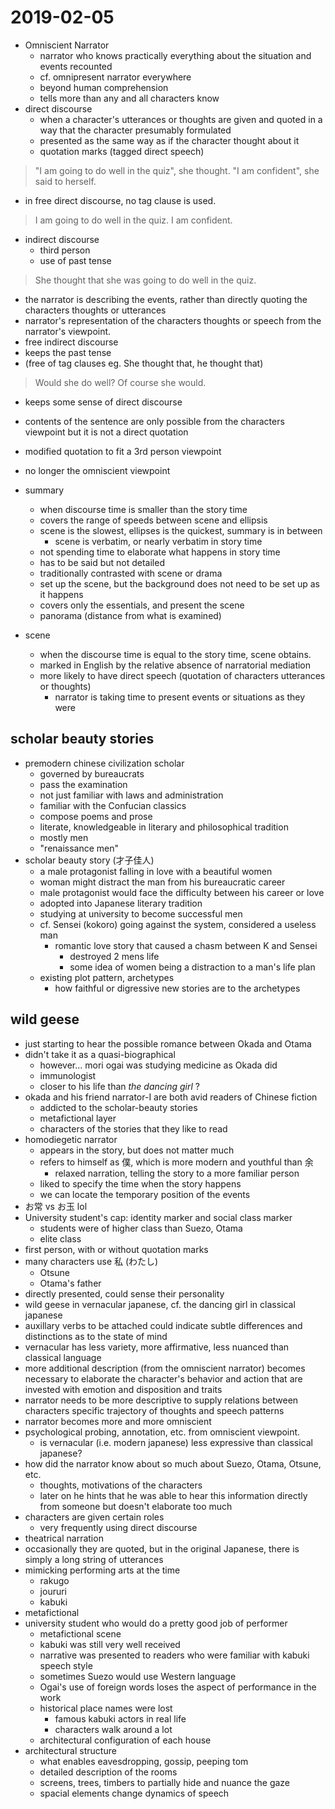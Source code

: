 # 2019-02-05

* Omniscient Narrator
  * narrator who knows practically everything about the situation and events recounted
  * cf. omnipresent narrator everywhere
  * beyond human comprehension
  * tells more than any and all characters know
* direct discourse
  * when a character's utterances or thoughts are given and quoted in a way that the character presumably formulated
  * presented as the same way as if the character thought about it
  * quotation marks (tagged direct speech)
> "I am going to do well in the quiz", she thought. "I am confident", she said to herself.
  * in free direct discourse, no tag clause is used.

> I am going to do well in the quiz. I am confident.

* indirect discourse
  * third person
  * use of past tense
> She thought that she was going to do well in the quiz.
  * the narrator is describing the events, rather than directly quoting the characters thoughts or utterances
  * narrator's representation of the characters thoughts or speech from the narrator's viewpoint.
  * free indirect discourse
  * keeps the past tense 
  * (free of tag clauses eg. She thought that, he thought that)
> Would she do well? Of course she would.
  * keeps some sense of direct discourse
  * contents of the sentence are only possible from the characters viewpoint but it is not a direct quotation
  * modified quotation to fit a 3rd person viewpoint
  * no longer the omniscient viewpoint

* summary
  * when discourse time is smaller than the story time
  * covers the range of speeds between scene and ellipsis
  * scene is the slowest, ellipses is the quickest, summary is in between
    * scene is verbatim, or nearly verbatim in story time
  * not spending time to elaborate what happens in story time
  * has to be said but not detailed
  * traditionally contrasted with scene or drama
  * set up the scene, but the background does not need to be set up as it happens
  * covers only the essentials, and present the scene
  * panorama (distance from what is examined)

* scene
  * when the discourse time is equal to the story time, scene obtains.
  * marked in English by the relative absence of narratorial mediation
  * more likely to have direct speech (quotation of characters utterances or thoughts)
    * narrator is taking time to present events or situations as they were


## scholar beauty stories

* premodern chinese civilization scholar
  * governed by bureaucrats
  * pass the examination
  * not just familiar with laws and administration
  * familiar with the Confucian classics
  * compose poems and prose
  * literate, knowledgeable in literary and philosophical tradition
  * mostly men
  * "renaissance men"
* scholar beauty story (才子佳人)
  * a male protagonist falling in love with a beautiful women
  * woman might distract the man from his bureaucratic career
  * male protagonist would face the difficulty between his career or love
  * adopted into Japanese literary tradition
  * studying at university to become successful men
  * cf. Sensei (kokoro) going against the system, considered a useless man
    * romantic love story that caused a chasm between K and Sensei
      * destroyed 2 mens life
      * some idea of women being a distraction to a man's life plan
  * existing plot pattern, archetypes
    * how faithful or digressive new stories are to the archetypes


## wild geese
  * just starting to hear the possible romance between Okada and Otama
  * didn't take it as a quasi-biographical
    * however... mori ogai was studying medicine as Okada did
    * immunologist
    * closer to his life than *the dancing girl* ?
  * okada and his friend narrator-I are both avid readers of Chinese fiction
    * addicted to the scholar-beauty stories
    * metafictional layer
    * characters of the stories that they like to read
  * homodiegetic narrator  
    * appears in the story, but does not matter much
    * refers to himself as 僕, which is more modern and youthful than 余
      * relaxed narration, telling the story to a more familiar person
    * liked to specify the time when the story happens
    * we can locate the temporary position of the events
  * お常 vs お玉 lol
  * University student's cap: identity marker and social class marker
    * students were of higher class than Suezo, Otama
    * elite class
  * first person, with or without quotation marks
  * many characters use 私 (わたし)
    * Otsune
    * Otama's father
  * directly presented, could sense their personality
  * wild geese in vernacular japanese, cf. the dancing girl in classical japanese
   *  auxillary verbs to be attached could indicate subtle differences and distinctions as to the state of mind
   *  vernacular has less variety, more affirmative, less nuanced than classical language
   *  more additional description (from the omniscient narrator) becomes necessary to elaborate the character's behavior and action that are invested with emotion and disposition and traits
   *  narrator needs to be more descriptive to supply relations between characters specific trajectory of thoughts and speech patterns
   *  narrator becomes more and more omniscient
   *  psychological probing, annotation, etc. from omniscient viewpoint.
      *  is vernacular (i.e. modern japanese) less expressive than classical japanese?
   *  how did the narrator know about so much about Suezo, Otama, Otsune, etc.
      *  thoughts, motivations of the characters
      *  later on he hints that he was able to hear this information directly from someone but doesn't elaborate too much
  * characters are given certain roles 
    * very frequently using direct discourse
  * theatrical narration
  * occasionally they are quoted, but in the original Japanese, there is simply a long string of utterances
  * mimicking performing arts at the time
    * rakugo
    * joururi
    * kabuki
  * metafictional
  * university student who would do a pretty good job of performer
    * metafictional scene
    * kabuki was still very well received
    * narrative was presented to readers who were familiar with kabuki speech style
    * sometimes Suezo would use Western language
    * Ogai's use of foreign words loses the aspect of performance in the work
    * historical place names were lost
      * famous kabuki actors in real life
      * characters walk around a lot
    * architectural configuration of each house
  * architectural structure
    * what enables eavesdropping, gossip, peeping tom
    * detailed description of the rooms
    * screens, trees, timbers to partially hide and nuance the gaze
    * spacial elements change dynamics of speech
